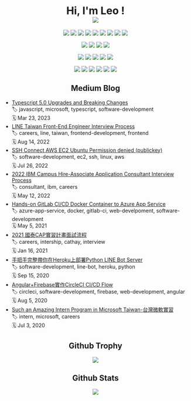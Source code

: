 <h1 align="center">
    Hi, I'm Leo ! <br/>
    <img align="center" src="https://img.shields.io/static/v1?label=👨🏼‍💻Frontend Engineer&message=Taiwan🇹🇼&color=blue"/>
</h1>
<!-- Frontend Skill -->
<p align="center">
    <img src="https://img.shields.io/badge/JavaScript-323330?style=for-the-badge&logo=javascript&logoColor=F7DF1E" />
    <img src="https://img.shields.io/badge/TypeScript-007ACC?style=for-the-badge&logo=typescript&logoColor=white" />
    <img src="https://img.shields.io/badge/React-20232A?style=for-the-badge&logo=react&logoColor=61DAFB" />
    <img src="https://img.shields.io/badge/next.js-000000?style=for-the-badge&logo=nextdotjs&logoColor=white" />
    <img src="https://img.shields.io/badge/Angular-DD0031?style=for-the-badge&logo=angular&logoColor=white" />
    <img src="https://img.shields.io/badge/jQuery-0769AD?style=for-the-badge&logo=jquery&logoColor=white" />
    <img src="https://img.shields.io/badge/Vite-B73BFE?style=for-the-badge&logo=vite&logoColor=FFD62E" />
    <img src="https://img.shields.io/badge/Webpack-8DD6F9?style=for-the-badge&logo=Webpack&logoColor=white" />
    <img src="https://img.shields.io/badge/Babel-F9DC3E?style=for-the-badge&logo=babel&logoColor=white" />
</p>
 <!-- CSS Framework -->
 <p align="center">
    <img src="https://img.shields.io/badge/CSS3-1572B6?style=for-the-badge&logo=css3&logoColor=white" />
    <img src="https://img.shields.io/badge/Material%20UI-007FFF?style=for-the-badge&logo=mui&logoColor=white" />
    <img src="https://img.shields.io/badge/Bootstrap-563D7C?style=for-the-badge&logo=bootstrap&logoColor=white" />
    <img src="https://img.shields.io/badge/Tailwind_CSS-38B2AC?style=for-the-badge&logo=tailwind-css&logoColor=white" />
</p>
<!-- Backend Skill -->
<p align="center">
    <img src="https://img.shields.io/badge/Node.js-339933?style=for-the-badge&logo=nodedotjs&logoColor=white" />
    <img src="https://img.shields.io/badge/Express.js-000000?style=for-the-badge&logo=express&logoColor=white" />
    <img src="https://img.shields.io/badge/.NET-512BD4?style=for-the-badge&logo=dotnet&logoColor=white" />
    <img src="https://img.shields.io/badge/GraphQl-E10098?style=for-the-badge&logo=graphql&logoColor=white" />
    <img src="https://img.shields.io/badge/Swagger-85EA2D?style=for-the-badge&logo=Swagger&logoColor=white" />
</p>
<!-- DevOps Skill -->
<p align="center">
    <img src="https://img.shields.io/badge/Docker-2CA5E0?style=for-the-badge&logo=docker&logoColor=white" />
    <img src="https://img.shields.io/badge/circleci-343434?style=for-the-badge&logo=circleci&logoColor=white" />
    <img src="https://img.shields.io/badge/Drone_CI-212121?style=for-the-badge&logo=drone&logoColor=white" />
    <img src="https://img.shields.io/badge/microsoft%20azure-0089D6?style=for-the-badge&logo=microsoft-azure&logoColor=white" />
    <img src="https://img.shields.io/badge/firebase-ffca28?style=for-the-badge&logo=firebase&logoColor=black" />
    <img src="https://img.shields.io/badge/Vercel-000000?style=for-the-badge&logo=vercel&logoColor=white" />
</p>

<h2 align="center">Medium Blog</h2>

<!-- BLOG-POST-LIST:START -->
 - [Typescript 5.0 Upgrades and Breaking Changes](https://medium.com/leo-liao/typescript-5-0-upgrades-and-breaking-changes-ed747544a06a?source=rss-2e22bd7cf7b7------2) <br> 🏷 javascript, microsoft, typescript, software-development <br> 🗓︎ Mar 23, 2023
 - [LINE Taiwan Front-End Engineer Interview Process](https://medium.com/leo-liao/line-taiwan-front-end-engineer-interview-process-b717ffd474da?source=rss-2e22bd7cf7b7------2) <br> 🏷 careers, line, taiwan, frontend-development, frontend <br> 🗓︎ Aug 14, 2022
 - [SSH Connect AWS EC2 Ubuntu Permission denied &lpar;publickey&rpar;](https://medium.com/leo-liao/ssh-connect-aws-ec2-ubuntu-permission-denied-publickey-8377960ad522?source=rss-2e22bd7cf7b7------2) <br> 🏷 software-development, ec2, ssh, linux, aws <br> 🗓︎ Jul 26, 2022
 - [2022 IBM Campus Hire-Associate Application Consultant Interview Process](https://medium.com/leo-liao/2022-ibm-campus-hire-associate-application-consultant-interview-process-44da7cd0618c?source=rss-2e22bd7cf7b7------2) <br> 🏷 consultant, ibm, careers <br> 🗓︎ May 12, 2022
 - [Hands-on GitLab CI/CD Docker Container to Azure App Service](https://medium.com/leo-liao/hands-on-gitlab-ci-cd-docker-container-to-azure-app-service-e6106630cfcf?source=rss-2e22bd7cf7b7------2) <br> 🏷 azure-app-service, docker, gitlab-ci, web-develpoment, software-development <br> 🗓︎ May 5, 2021
 - [2021 國泰CAP實習計畫面試流程](https://medium.com/leo-liao/2021%E5%9C%8B%E6%B3%B0cap%E5%AF%A6%E7%BF%92%E8%A8%88%E7%95%AB%E9%9D%A2%E8%A9%A6%E6%B5%81%E7%A8%8B-b361f195a525?source=rss-2e22bd7cf7b7------2) <br> 🏷 careers, intership, cathay, interview <br> 🗓︎ Jan 16, 2021
 - [手把手完整帶你在Heroku上部署Python LINE Bot Server](https://medium.com/leo-liao/%E6%89%8B%E6%8A%8A%E6%89%8B%E5%AE%8C%E6%95%B4%E5%B8%B6%E4%BD%A0%E5%9C%A8heroku%E4%B8%8A%E9%83%A8%E7%BD%B2python-line-bot-server-c8b88b806cfc?source=rss-2e22bd7cf7b7------2) <br> 🏷 software-development, line-bot, heroku, python <br> 🗓︎ Sep 15, 2020
 - [Angular+Firebase實作CircleCI CI/CD Flow](https://medium.com/leo-liao/angular-firebase%E5%AF%A6%E4%BD%9Ccircleci-ci-cd-flow-8bf262849e4b?source=rss-2e22bd7cf7b7------2) <br> 🏷 circleci, software-development, firebase, web-development, angular <br> 🗓︎ Aug 5, 2020
 - [Such an Amazing Intern Program in Microsoft Taiwan-台灣微軟實習](https://medium.com/leo-liao/such-an-amazing-intern-program-in-microsoft-taiwan-%E5%8F%B0%E7%81%A3%E5%BE%AE%E8%BB%9F%E5%AF%A6%E7%BF%92-16th%E6%9C%AA%E4%BE%86%E7%94%9F%E6%B6%AF%E9%AB%94%E9%A9%97%E8%A8%88%E5%8A%83-a0a09cca6337?source=rss-2e22bd7cf7b7------2) <br> 🏷 intern, microsoft, careers <br> 🗓︎ Jul 3, 2020<!-- BLOG-POST-LIST:END -->

<h2 align="center">Github Trophy</h2>
<p align="center">
    <img src="https://github-profile-trophy.vercel.app/?username=HongLinLiao&theme=nord&no-frame=true&margin-w=15&margin-h=15" />
</p>

<h2 align="center">Github Stats</h2>
<p align="center">
    <img src="https://github-readme-stats.vercel.app/api?username=HongLinLiao&show_icons=true&theme=nord" />
</p>

